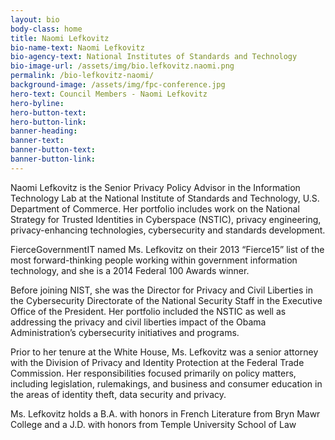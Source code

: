 ```yaml
---
layout: bio
body-class: home
title: Naomi Lefkovitz
bio-name-text: Naomi Lefkovitz
bio-agency-text: National Institutes of Standards and Technology
bio-image-url: /assets/img/bio.lefkovitz.naomi.png
permalink: /bio-lefkovitz-naomi/
background-image: /assets/img/fpc-conference.jpg
hero-text: Council Members - Naomi Lefkovitz
hero-byline:
hero-button-text: 
hero-button-link: 
banner-heading: 
banner-text: 
banner-button-text: 
banner-button-link: 
---
```

Naomi Lefkovitz is the Senior Privacy Policy Advisor in the Information 
Technology Lab at the National Institute of Standards and Technology, U.S. 
Department of Commerce. Her portfolio includes work on the National Strategy for 
Trusted Identities in Cyberspace (NSTIC), privacy engineering, privacy-enhancing 
technologies, cybersecurity and standards development.

FierceGovernmentIT named Ms. Lefkovitz on their 2013 “Fierce15” list of the 
most forward-thinking people working within government information technology, 
and she is a 2014 Federal 100 Awards winner.

Before joining NIST, she was the Director for Privacy and Civil Liberties in 
the Cybersecurity Directorate of the National Security Staff in the Executive 
Office of the President.  Her portfolio included the NSTIC as well as addressing 
the privacy and civil liberties impact of the Obama Administration’s 
cybersecurity initiatives and programs.

Prior to her tenure at the White House, Ms. Lefkovitz was a senior attorney 
with the Division of Privacy and Identity Protection at the Federal Trade 
Commission. Her responsibilities focused primarily on policy matters, including 
legislation, rulemakings, and business and consumer education in the areas of 
identity theft, data security and privacy.

Ms. Lefkovitz holds a B.A. with honors in French Literature from Bryn Mawr 
College and a J.D. with honors from Temple University School of Law
